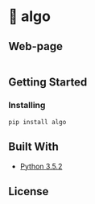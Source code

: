 
# :crocodile: algo

## Web-page
```
```

## Getting Started


### Installing

```
pip install algo
```


## Built With
* [Python 3.5.2](https://www.python.org/)

## License
